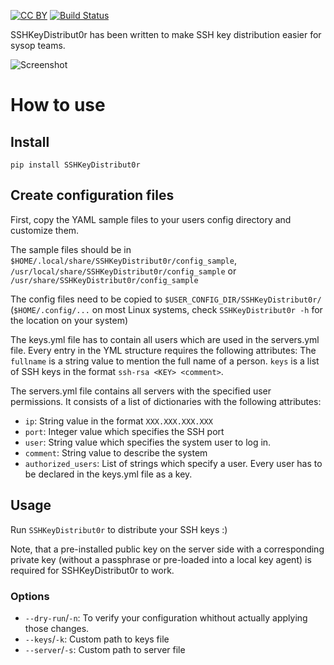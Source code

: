 [![CC BY](http://mirrors.creativecommons.org/presskit/buttons/80x15/svg/by.svg)](http://creativecommons.org/licenses/by/4.0/)
[![Build Status](https://travis-ci.org/thomai/SSHKeyDistribut0r.svg?branch=master)](https://travis-ci.org/thomai/SSHKeyDistribut0r)

SSHKeyDistribut0r has been written to make SSH key distribution easier
for sysop teams.

![Screenshot](http://i.imgur.com/qoKm9dl.png)

# How to use
## Install
```
pip install SSHKeyDistribut0r
```

## Create configuration files
First, copy the YAML sample files to your users config directory and customize them.

The sample files should be in
`$HOME/.local/share/SSHKeyDistribut0r/config_sample`,
`/usr/local/share/SSHKeyDistribut0r/config_sample` or
`/usr/share/SSHKeyDistribut0r/config_sample`

The config files need to be copied to `$USER_CONFIG_DIR/SSHKeyDistribut0r/`
(`$HOME/.config/...` on most Linux systems, check `SSHKeyDistribut0r -h` for
the location on your system)

The keys.yml file has to contain all users which are used in the
servers.yml file. Every entry in the YML structure requires the
following attributes:
The `fullname` is a string value to mention the full name of a person.
`keys` is a list of SSH keys in the format `ssh-rsa <KEY> <comment>`.

The servers.yml file contains all servers with the specified user
permissions. It consists of a list of dictionaries with the following
attributes:
* `ip`: String value in the format `XXX.XXX.XXX.XXX`
* `port`: Integer value which specifies the SSH port
* `user`: String value which specifies the system user to log in.
* `comment`: String value to describe the system
* `authorized_users`: List of strings which specify a user. Every user
    has to be declared in the keys.yml file as a key.

## Usage
Run `SSHKeyDistribut0r` to distribute your SSH keys :)

Note, that a pre-installed public key on the server side with a corresponding
private key (without a passphrase or pre-loaded into a local key agent) is
required for SSHKeyDistribut0r to work.

### Options
* `--dry-run`/`-n`: To verify your configuration whithout actually applying those changes.
* `--keys`/`-k`: Custom path to keys file
* `--server`/`-s`: Custom path to server file
